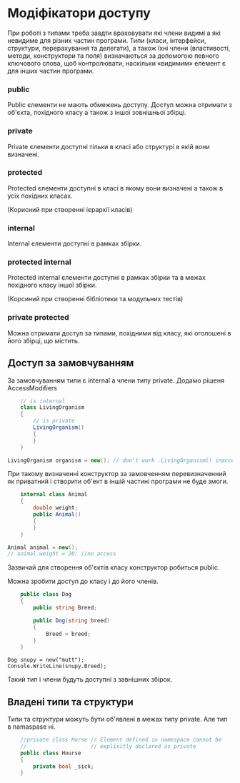 # Модіфікатори доступу

При роботі з типами треба завдти враховувати які члени видимі а які невидиме для різних частин програми. Типи (класи, інтерфейси, структури, перерахування та делегати), а також їхні члени (властивості, методи, конструктори та поля) визначаються за допомогою певного ключового слова, щоб контролювати, наскільки «видимим» елемент є для інших частин програми.

### public 

Public єлементи не мають обмежень доступу. Доступ можна отримати з об'єкта, похідного класу а також з іншої зовнішньої збірці.

### private

Private єлементи доступні тільки в класі або структурі в якій вони визначені.

### protected

Protected єлементи доступні в класі в якому вони визначені а також в усіх похідних класах.

(Корисний при створенні ієрархії класів)

### internal

Internal єлементи доступні в рамках збірки.

### protected internal 

Protected internal єлементи доступні в рамках збірки та в межах похідного класу іншої збірки.  

(Корсиний при створенні бібліотеки та модульних тестів) 

### private protected 

 Можна отримати доступ за типами, похідними від класу, які оголошені в його збірці, що містить.


## Доступ за замовчуванням 

За замовчуванням типи є internal а члени типу private. Додамо рішеня AccessModifiers

```cs
    // is internal 
    class LivingOrganism
    {
        // is private
        LivingOrganism()
        {
        }
    }
```
```cs
LivingOrganism organism = new(); // don't work .LivingOrganism() inaccesible

```
При такому визначенні конструктор за замовченням перевизначенний як приватний і створити об'ект в іншій частині програми не буде змоги.

```cs
    internal class Animal
    {
        double weight;
        public Animal()
        {                       
        }
    }
```
```cs
Animal animal = new();
// animal.weight = 20; //no access 
```
Зазвичай для створення об'єктів класу конcтруктор робиться public.

Можна зробити доступ до класу і до його членів.
```cs
    public class Dog
    {
        public string Breed;

        public Dog(string breed)
        {
            Breed = breed;
        }
    }
```
```
Dog snupy = new("mutt");
Console.WriteLine(snupy.Breed);
```
Такий тип і члени будуть доступні з завнішних збірок.


## Владені типи та структури

Типи та структури можуть бути об'явлені в межах типу private. Але тип в namaspase ні.

```cs
    //private class Horse // Element defined in namespace cannot be
    //                    // explixitly declared as private
    public class Hourse
    {
        private bool _sick;
    }
```




